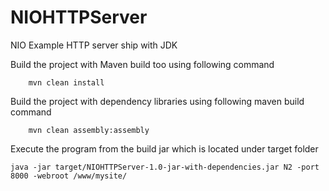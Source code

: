 NIOHTTPServer
=============

NIO Example HTTP server ship with JDK

Build the project with Maven build too using following command

        mvn clean install

Build the project with dependency libraries using following maven build command

        mvn clean assembly:assembly

Execute the program from the build jar which is located under target folder


	java -jar target/NIOHTTPServer-1.0-jar-with-dependencies.jar N2 -port 8000 -webroot /www/mysite/
